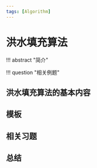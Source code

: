 ```yaml
---
tags: [Algorithm]
---
```


# 洪水填充算法
!!! abstract "简介"


!!! question "相关例题"

## 洪水填充算法的基本内容

## 模板

## 相关习题

## 总结